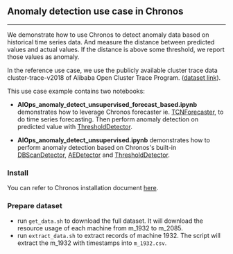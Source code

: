 ## Anomaly detection use case in Chronos

---
We demonstrate how to use Chronos to detect anomaly data based on historical time series data. And measure the distance between predicted values and actual values. If the distance is above some threshold, we report those values as anomaly.

In the reference use case, we use the publicly available cluster trace data cluster-trace-v2018 of Alibaba Open Cluster Trace Program. ([dataset link](http://clusterdata2018pubcn.oss-cn-beijing.aliyuncs.com/machine_usage.tar.gz)). 
 

This use case example contains two notebooks:

- **AIOps_anomaly_detect_unsupervised_forecast_based.ipynb** demonstrates how to leverage Chronos forecaster ie. [TCNForecaster](https://bigdl.readthedocs.io/en/latest/doc/PythonAPI/Chronos/forecasters.html#tcnforecaster), to do time series forecasting. Then perform anomaly detection on predicted value with [ThresholdDetector](https://bigdl.readthedocs.io/en/latest/doc/PythonAPI/Chronos/anomaly_detectors.html#thresholddetector).

- **AIOps_anomaly_detect_unsupervised.ipynb** demonstrates how to perform anomaly detection based on Chronos's built-in [DBScanDetector](https://bigdl.readthedocs.io/en/latest/doc/PythonAPI/Chronos/anomaly_detectors.html#dbscandetector), [AEDetector](https://bigdl.readthedocs.io/en/latest/doc/PythonAPI/Chronos/anomaly_detectors.html#aedetector) and [ThresholdDetector](https://bigdl.readthedocs.io/en/latest/doc/PythonAPI/Chronos/anomaly_detectors.html#thresholddetector).

### Install

You can refer to Chronos installation document [here](https://bigdl.readthedocs.io/en/latest/doc/Chronos/Overview/install.html).

### Prepare dataset
* run `get_data.sh` to download the full dataset. It will download the resource usage of each machine from m_1932 to m_2085. 
* run `extract_data.sh` to extract records of machine 1932. The script will extract the m_1932 with timestamps into `m_1932.csv`.


